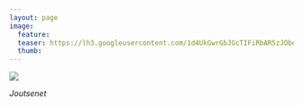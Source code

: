 ```yaml
---
layout: page
image:
  feature:
  teaser: https://lh3.googleusercontent.com/1d4UkGwrGbJGcTIFiRbAR5zJObexq7m9epLWD__LUAI=w245
  thumb:
---
```


[![](https://lh3.googleusercontent.com/7WS8RZ2KmrKjrryJDzQXwU5IGaT_1lp_u09PNTFpTjU=w800)](https://lh3.googleusercontent.com/7WS8RZ2KmrKjrryJDzQXwU5IGaT_1lp_u09PNTFpTjU=s0)

*Joutsenet*
